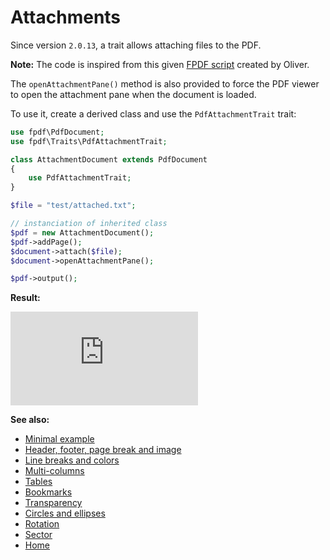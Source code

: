 # Attachments

Since version `2.0.13`, a trait allows attaching files to the PDF.

**Note:** The code is inspired from this given
[FPDF script](http://www.fpdf.org/en/script/script95.php) created by
Oliver.

The `openAttachmentPane()` method is also provided to force the PDF viewer to open
the attachment pane when the document is loaded.

To use it, create a derived class and use the `PdfAttachmentTrait` trait:

```php
use fpdf\PdfDocument;
use fpdf\Traits\PdfAttachmentTrait;

class AttachmentDocument extends PdfDocument
{
    use PdfAttachmentTrait;
}

$file = "test/attached.txt";

// instanciation of inherited class
$pdf = new AttachmentDocument();
$pdf->addPage();
$document->attach($file);
$document->openAttachmentPane();

$pdf->output();
```

**Result:**

![Result](http://www.fpdf.org/en/script/ex95.pdf)

**See also:**

- [Minimal example](tuto_1.md)
- [Header, footer, page break and image](tuto_2.md)
- [Line breaks and colors](tuto_3.md)
- [Multi-columns](tuto_4.md)
- [Tables](tuto_5.md)
- [Bookmarks](tuto_6.md)
- [Transparency](tuto_7.md)
- [Circles and ellipses](tuto_8.md)
- [Rotation](tuto_9.md)
- [Sector](tuto_10.md)
- [Home](../README.md)
